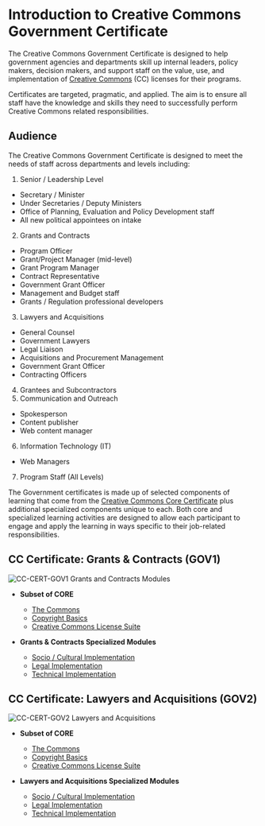 # Introduction to Creative Commons Government Certificate

The Creative Commons Government Certificate is designed to help government agencies and departments skill up internal leaders, policy makers, decision makers, and support staff on the value, use, and implementation of [Creative Commons](http://creativecommons.org) (CC) licenses for their programs. 

Certificates are targeted, pragmatic, and applied. The aim is to ensure all staff have the knowledge and skills they need to successfully perform Creative Commons related responsibilities.

## Audience

The Creative Commons Government Certificate is designed to meet the needs of staff across departments and levels including:

1. Senior / Leadership Level
  * Secretary / Minister
  * Under Secretaries / Deputy Ministers
  * Office of Planning, Evaluation and Policy Development staff
  * All new political appointees on intake
2. Grants and Contracts 
  * Program Officer
  * Grant/Project Manager (mid-level)
  * Grant Program Manager
  * Contract Representative
  * Government Grant Officer
  * Management and Budget staff
  * Grants / Regulation professional developers
3. Lawyers and Acquisitions
  * General Counsel 
  * Government Lawyers
  * Legal Liaison
  * Acquisitions and Procurement Management
  * Government Grant Officer
  * Contracting Officers
4. Grantees and Subcontractors
5. Communication and Outreach
  * Spokesperson
  * Content publisher
  * Web content manager
6. Information Technology (IT)
  * Web Managers
7. Program Staff (All Levels)

The Government certificates is made up of selected components of learning that come from the [Creative Commons Core Certificate](../core/index.md) plus additional specialized components unique to each. Both core and specialized learning activities are designed to allow each participant to engage and apply the learning in ways specific to their job-related responsibilities.

## CC Certificate: Grants & Contracts (GOV1)

![CC-CERT-GOV1 Grants and Contracts Modules](https://github.com/creativecommons/cc-cert-map/blob/master/img/gov1.jpg "GOV1  Grants and Contracts Modules") 


* **Subset of CORE**
  * [The Commons](commons-gov1.md)
  * [Copyright Basics](copyright-gov1.md)
  * [Creative Commons License Suite](gov1.md)


* **Grants & Contracts Specialized Modules**
  * [Socio / Cultural Implementation](social-cultural-gov1.md)
  * [Legal Implementation](legal-gov1.md)
  * [Technical Implementation](technical-gov1.md)
  

  
## CC Certificate: Lawyers and Acquisitions (GOV2)

![CC-CERT-GOV2  Lawyers and Acquisitions](https://github.com/creativecommons/cc-cert-map/blob/master/img/gov2.jpg "GOV2   Lawyers and Acquisitions Modules") 

* **Subset of CORE**
  * [The Commons](commons-gov2.md)
  * [Copyright Basics](copyright-gov2.md)
  * [Creative Commons License Suite](gov2.md)

* **Lawyers and Acquisitions Specialized Modules**
  * [Socio / Cultural Implementation](social-cultural-gov2.md)
  * [Legal Implementation](legal-gov2.md)
  * [Technical Implementation](technical-gov2.md)





